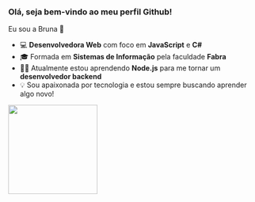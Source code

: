 ### Olá, seja bem-vindo ao meu perfil Github!
Eu sou a Bruna 👋

- 💻 **Desenvolvedora Web** com foco em **JavaScript** e **C#**
- 🎓 Formada em **Sistemas de Informação** pela faculdade **Fabra**
- 👩‍💻 Atualmente estou aprendendo **Node.js** para me tornar um **desenvolvedor backend** 
- 💡 Sou apaixonada por tecnologia e estou sempre buscando aprender algo novo!


<div>
  <a href="https://github.com/brunathemoteo">
  <img height="180em" src="https://github-readme-stats.vercel.app/api/top-langs/?username=brunathemoteo&layout=compact&langs_count=7&theme=dracula"/>
</div>
